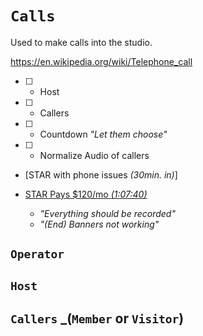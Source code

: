 # `Calls`

Used to make calls into the studio.

https://en.wikipedia.org/wiki/Telephone_call

  - [ ] - Host
  - [ ] - Callers
  - [ ] - Countdown _"Let them choose"_
  - [ ] - Normalize Audio of callers

- [STAR with phone issues _(30min. in)_]
- [STAR Pays $120/mo _(1:07:40)_](https://youtu.be/F3i9ZZ4yNQc)

    - _"Everything should be recorded"_
    - _"(End) Banners not working"_


## `Operator`


## `Host`


## `Callers` _(`Member` or `Visitor`)

